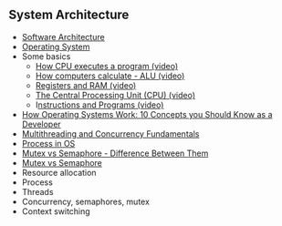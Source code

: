 ## System Architecture
- [Software Architecture](https://jenkov.com/tutorials/software-architecture/index.html)
- [Operating System](https://www.tutorialspoint.com/operating_system/)
- Some basics
    - [How CPU executes a program (video)](https://www.youtube.com/watch?v=XM4lGflQFvA)
    - [How computers calculate - ALU (video)](https://youtu.be/1I5ZMmrOfnA)
    - [Registers and RAM (video)](https://youtu.be/fpnE6UAfbtU)
    - [The Central Processing Unit (CPU) (video)](https://youtu.be/FZGugFqdr60)
    - I[nstructions and Programs (video)](https://youtu.be/zltgXvg6r3k)
- [How Operating Systems Work: 10 Concepts you Should Know as a Developer](https://data-notes.co/how-operating-systems-work-10-concepts-you-should-know-as-a-developer-8d63bb38331f)
- [Multithreading and Concurrency Fundamentals](https://www.educative.io/blog/multithreading-and-concurrency-fundamentals)
- [Process in OS](https://www.studytonight.com/operating-system/operating-system-processes)
- [Mutex vs Semaphore - Difference Between Them](https://www.guru99.com/mutex-vs-semaphore.html)
- [Mutex vs Semaphore](https://www.geeksforgeeks.org/mutex-vs-semaphore/)
- Resource allocation
- Process
- Threads
- Concurrency, semaphores, mutex
- Context switching
